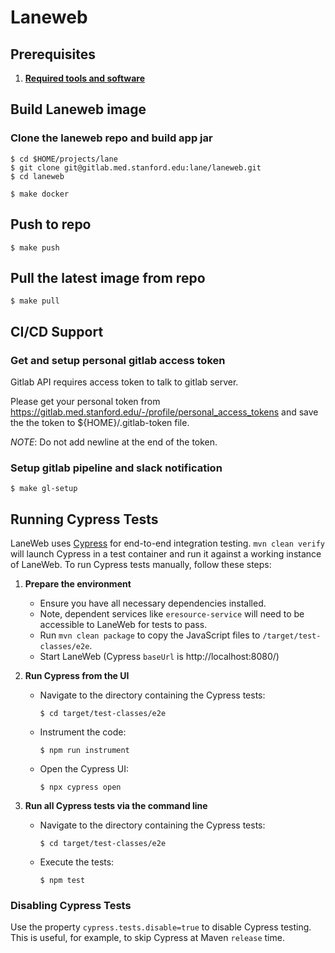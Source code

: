 # Laneweb

## Prerequisites

1. **[Required tools and software](https://gitlab.med.stanford.edu/irt-lane/som-laneweb/-/blob/main/tools.md)**

## Build Laneweb image

### Clone the laneweb repo and build app jar
    
```
$ cd $HOME/projects/lane
$ git clone git@gitlab.med.stanford.edu:lane/laneweb.git
$ cd laneweb

$ make docker
```

## Push to repo

```
$ make push
```

## Pull the latest image from repo

```
$ make pull
```
## CI/CD Support

### Get and setup personal gitlab access token
Gitlab API requires access token to talk to gitlab server.

Please get your personal token from https://gitlab.med.stanford.edu/-/profile/personal_access_tokens
and save the the token to ${HOME}/.gitlab-token file.

_NOTE_: Do not add newline at the end of the token.

### Setup gitlab pipeline and slack notification

```
$ make gl-setup
```

## Running Cypress Tests

LaneWeb uses [Cypress](https://www.cypress.io/) for end-to-end integration testing. `mvn clean verify` will launch Cypress in a test container and run it against a working instance of LaneWeb. To run Cypress tests manually, follow these steps:

1. **Prepare the environment**
    - Ensure you have all necessary dependencies installed.
    - Note, dependent services like `eresource-service` will need to be accessible to LaneWeb for tests to pass.
    - Run `mvn clean package` to copy the JavaScript files to `/target/test-classes/e2e`.
    - Start LaneWeb (Cypress `baseUrl` is http://localhost:8080/)

1. **Run Cypress from the UI**
    - Navigate to the directory containing the Cypress tests:
      ```
      $ cd target/test-classes/e2e
      ```
    - Instrument the code:
      ```
      $ npm run instrument
      ```
    - Open the Cypress UI:
      ```
      $ npx cypress open
      ```

1. **Run all Cypress tests via the command line**
    - Navigate to the directory containing the Cypress tests:
      ```
      $ cd target/test-classes/e2e
      ```
    - Execute the tests:
      ```
      $ npm test
      ```
### Disabling Cypress Tests

Use the property `cypress.tests.disable=true` to disable Cypress testing. This is useful, for example, to skip Cypress at Maven `release` time.

